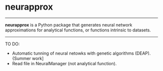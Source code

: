 # neurapprox

--------------------

**neurapprox** is a Python package that generates neural network approximations for analytical functions, or functions intrinsic to datasets.

--------------------
TO DO:

- Automatic tunning of neural netowks with genetic algorithms (DEAP). {Summer work]
- Read file in NeuralManager (not analytical function).

